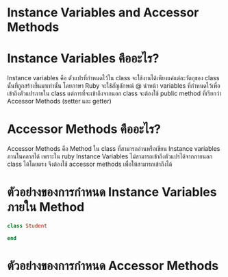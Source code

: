 # Instance Variables and Accessor Methods
# Instance Variables คืออะไร?
  Instance variables คือ ตัวแปรที่กำหนดไว้ใน class จะใช้งานได้เพียงแค่แต่ละวัตถุของ class นั้นที่ถูกสร้างขึ้นมาเท่านั้น โดยภาษา Ruby จะใช้สัญลักษณ์ @ นำหน้า variables ที่กำหนดไว้เพื่อเข้าถึงตัวแปรภายใน class แต่การที่จะเข้าถึงจากนอก class จะต้องใช้ public method ที่เรียกว่า Accessor Methods (setter และ getter)

# Accessor Methods คืออะไร?
  Accessor Methods คือ Method ใน class ที่สามารถอ่านหรือเขียน Instance variables ภานในคลาสได้ เพราะใน ruby Instance Variables ไม่สามารถเข้าถึงตัวแปรได้จากภายนอก class ได้โดยตรง จึงต้องใช้ accessor methods เพื่อให้สามารถเข้าถึงได้

# ตัวอย่างของการกำหนด Instance Variables ภายใน Method
```ruby
class Student

end

```


# ตัวอย่างของการกำหนด Accessor Methods


 



